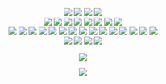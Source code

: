 <p align="center" >
    <!--    Code Editors-->
    <img src="https://img.shields.io/badge/-Visual%20Studio%20Code-5194f0?style=for-the-badge&logo=Visual%20Studio%20Code&logoColor=white"/>
    <img src="https://img.shields.io/badge/-Intellij%20IDEA-5194f0?style=for-the-badge&logo=intellij%20idea&logoColor=white"/>
    <img src="https://img.shields.io/badge/-PHPStorm-5194f0?style=for-the-badge&logo=phpstorm&logoColor=white"/>
    <img src="https://img.shields.io/badge/-Sublime-5194f0?style=for-the-badge&logo=sublimetext&logoColor=white"/>
    <!--    Languages--><br>
    <img src="https://img.shields.io/badge/-PHP-5194f0?style=for-the-badge&logo=php&logoColor=white"/>
    <img src="https://img.shields.io/badge/-Java-5194f0?style=for-the-badge&logo=java&logoColor=white"/>
    <img src="https://img.shields.io/badge/-Typescript-5194f0?style=for-the-badge&logo=typescript&logoColor=white"/>
    <img src="https://img.shields.io/badge/-JavaScript-5194f0?style=for-the-badge&logo=javascript&logoColor=white"/>
    <img src="https://img.shields.io/badge/-Node.js-5194f0?style=for-the-badge&logo=node.js&logoColor=white"/>
    <img src="https://img.shields.io/badge/-HTML5-5194f0?style=for-the-badge&logo=html5&logoColor=white"/>
    <img src="https://img.shields.io/badge/-Laravel-5194f0?style=for-the-badge&logo=laravel&logoColor=white"/>
    <img src="https://img.shields.io/badge/-Symphony-5194f0?style=for-the-badge&logo=symphony&logoColor=white"/>
    <!--    Software--><br>
	<img src="https://img.shields.io/badge/-Composer-5194f0?style=for-the-badge&logo=composer&logoColor=white"/>
	<img src="https://img.shields.io/badge/-Gradle-5194f0?style=for-the-badge&logo=gradle&logoColor=white"/>
	<img src="https://img.shields.io/badge/-Docker-5194f0?style=for-the-badge&logo=docker&logoColor=white"/>
	<img src="https://img.shields.io/badge/-NPM-5194f0?style=for-the-badge&logo=npm&logoColor=white"/>
	<img src="https://img.shields.io/badge/-WebPack-5194f0?style=for-the-badge&logo=webpack&logoColor=white"/>
	<img src="https://img.shields.io/badge/-GitHub-5194f0?style=for-the-badge&logo=GitHub&logoColor=white"/>
	<img src="https://img.shields.io/badge/-GitLab-5194f0?style=for-the-badge&logo=gitlab&logoColor=white"/>
	<img src="https://img.shields.io/badge/-GitHub%20Actions-5194f0?style=for-the-badge&logo=github%20actions&logoColor=white"/>
	<img src="https://img.shields.io/badge/-Git-5194f0?style=for-the-badge&logo=Git&logoColor=white"/>
	<img src="https://img.shields.io/badge/-MySQL-5194f0?style=for-the-badge&logo=mysql&logoColor=white"/>
	<img src="https://img.shields.io/badge/-SQLite-5194f0?style=for-the-badge&logo=sqlite&logoColor=white"/>
	<img src="https://img.shields.io/badge/-Kotlin-5194f0?style=for-the-badge&logo=kotlin&logoColor=white"/>
	<img src="https://img.shields.io/badge/-Apache-5194f0?style=for-the-badge&logo=apache&logoColor=white"/>
	<img src="https://img.shields.io/badge/-Nginx-5194f0?style=for-the-badge&logo=nginx&logoColor=white"/>
	<img src="https://img.shields.io/badge/-Wireguard-5194f0?style=for-the-badge&logo=wireguard&logoColor=white"/>
    <!--    Operating Systems--><br>
    <img src="https://img.shields.io/badge/-Windows-5194f0?style=for-the-badge&logo=windows&logoColor=white"/>
    <img src="https://img.shields.io/badge/-Linux-5194f0?style=for-the-badge&logo=linux&logoColor=white"/>
    <img src="https://img.shields.io/badge/-CentOS-5194f0?style=for-the-badge&logo=centos&logoColor=white"/>
    <img src="https://img.shields.io/badge/-Ubuntu-5194f0?style=for-the-badge&logo=ubuntu&logoColor=white"/>
</p>

<p align="center" >
    <img src="https://github-readme-stats.vercel.app/api?username=devscyu&count_private=true&show_icons=true&include_all_commits=true&bg_color=00000000&text_color=7a7a7a"/>
</p>

<p align="center" >
    <img src="https://github-readme-stats.vercel.app/api/wakatime?username=DevScyu&bg_color=00000000&text_color=7a7a7e&langs_count=15&layout=compact&hide=other,xml,text&custom_title=Language%20Experience"/>
</p>
<!--
<p align="center" >
    <img src="https://github-readme-stats.vercel.app/api/top-langs/?username=devscyu&layout=compact&hide=html&bg_color=00000000&text_color=7a7a7a"/>
</p>


I am alt scyu :)
-->
